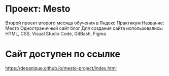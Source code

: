 # Проект: Mesto

Второй проект второго месяца обучения в Яндекс Практикум
Название: Место
Одностраничный сайт блог
Для создания сайта использовались:
HTML, CSS, Visual Studio Code, GitBash, Figma

# Сайт доступен по ссылке

https://depanique.github.io/mesto-project/index.html
